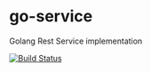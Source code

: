 # go-service
Golang Rest Service implementation

[![Build Status](https://travis-ci.org/restSampleServices/go-service.svg?branch=master)](https://travis-ci.org/restSampleServices/go-service)

